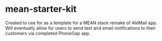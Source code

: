 mean-starter-kit
================

Created to use for as a template for a MEAN stack remake of AleMail app. Will eventually allow for users to send text and email notifications to their customers via completed PhoneGap app.
